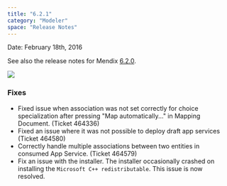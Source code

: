 ```yaml
---
title: "6.2.1"
category: "Modeler"
space: "Release Notes"
---
```



Date: February 18th, 2016

See also the release notes for Mendix [6.2.0](https://world.mendix.com/display/ReleaseNotes/6.2.0).

[![](attachments/12879889/13402533.png)](https://appstore.home.mendix.com/link/modeler/6.2.1)

### Fixes

*   Fixed issue when association was not set correctly for choice specialization after pressing "Map automatically..." in Mapping Document. (Ticket 464336)
*   Fixed an issue where it was not possible to deploy draft app services (Ticket 464580)
*   Correctly handle multiple associations between two entities in consumed App Service. (Ticket 464579)
*   Fix an issue with the installer. The installer occasionally crashed on installing the `Microsoft C++ redistributable`. This issue is now resolved.